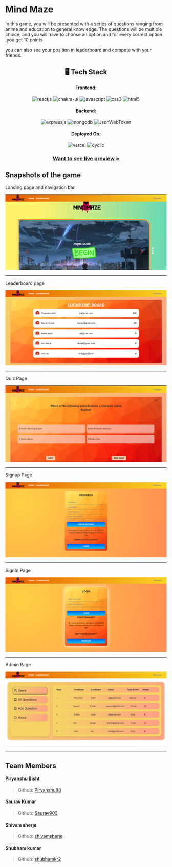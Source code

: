 # Mind Maze

In this game, you will be presented with a series of questions ranging
from anime and education to general knowledge. The questions
will be multiple choice, and you will have to choose an option and for every correct option ,you get 10 points

you can also see your position in leaderboard and compete with your friends.

<h2 align="center">🖥️ Tech Stack</h2>

<h4 align="center">Frontend:</h4>

<p align="center">
  <img src="https://img.shields.io/badge/React-20232A?style=for-the-badge&logo=react&logoColor=61DAFB" alt="reactjs" />
  <img src="https://img.shields.io/badge/Chakra%20UI-3bc7bd?style=for-the-badge&logo=chakraui&logoColor=white" alt="chakra-ui" />
  <img src="https://img.shields.io/badge/JavaScript-323330?style=for-the-badge&logo=javascript&logoColor=F7DF1E" alt="javascript" />
  <img src="https://img.shields.io/badge/CSS3-1572B6?style=for-the-badge&logo=css3&logoColor=white" alt="css3" />
  <img src="https://img.shields.io/badge/HTML5-E34F26?style=for-the-badge&logo=html5&logoColor=white" alt="html5" />
</p>

<h4 align="center">Backend:</h4>

<p align="center">
  <img src="https://img.shields.io/badge/Express.js-000000?style=for-the-badge&logo=express&logoColor=white" alt="expressjs" />
  <img src="https://img.shields.io/badge/MongoDB-4EA94B?style=for-the-badge&logo=mongodb&logoColor=white" alt="mongodb" />
  <img src="https://img.shields.io/badge/JWT-000000?style=for-the-badge&logo=JSON%20web%20tokens&logoColor=white" alt="JsonWebToken" />
</p>

<h4 align="center">Deployed On:</h4>

<p align="center">
  <img src="https://img.shields.io/badge/Netlify-00C7B7?style=for-the-badge&logo=netlify&logoColor=white" alt="vercel" />
  <img src="https://img.shields.io/badge/Cyclic-430098?style=for-the-badge&logo=cyclic&logoColor=white" alt="cyclic" />
</p>

<h3 align="center"><a href="#"><strong>Want to see live preview »</strong></a></h3>

## Snapshots of the game

Landing page and navigation bar

![LandingPage](/readmeImg/home.png)

---

Leaderboard page

![LandingPage](/readmeImg/leaderboard.png)

---

Quiz Page

![LandingPage](/readmeImg/room.png)

---

Signup Page

![LandingPage](/readmeImg/register.png)

---

SignIn Page

![LandingPage](/readmeImg/login.png)

---

Admin Page

![LandingPage](/readmeImg/admin.png)

---

## Team Members

#### Piryanshu Bisht

> Github: [Piryanshu88](https://github.com/Piryanshu88)

#### Saurav Kumar

> Github: [Saurav903](https://github.com/Saurav903)

#### Shivam sherje

> Github: [shivamsherje](https://github.com/shivamsherje)

#### Shubham kumar

> Github: [shubhamkr2](https://github.com/shubhamkr2)
